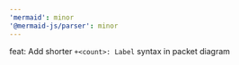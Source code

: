 ```yaml
---
'mermaid': minor
'@mermaid-js/parser': minor
---
```


feat: Add shorter `+<count>: Label` syntax in packet diagram

